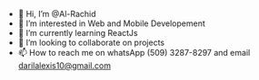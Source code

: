 - 👋 Hi, I’m @Al-Rachid
- 👀 I’m interested in Web and Mobile Developement
- 🌱 I’m currently learning ReactJs
- 💞️ I’m looking to collaborate on projects
- 📫 How to reach me on whatsApp (509) 3287-8297 and email darilalexis10@gmail.com

<!---
Al-Rachid/Al-Rachid is a ✨ special ✨ repository because its `README.md` (this file) appears on your GitHub profile.
You can click the Preview link to take a look at your changes.
--->
